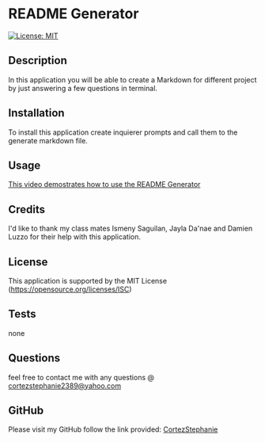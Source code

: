 # README Generator 
[![License: MIT](https://img.shields.io/badge/License-MIT-yellow.svg)](https://opensource.org/licenses/MIT)
## Description
In this application you will be able to create a Markdown for different project by just answering a few questions in terminal.
## Installation
To install this application create inquierer prompts and call them to the generate markdown file. 
## Usage
[This video demostrates how to use the README Generator](https://watch.screencastify.com/v/92eGXRRCK6kD0nOH8hsa)
## Credits
I'd like to thank my class mates Ismeny Saguilan, Jayla Da'nae and Damien Luzzo for their help with this application.
## License
This application is supported by the MIT License (https://opensource.org/licenses/ISC)
## Tests 
none
## Questions 
feel free to contact me with any questions @ cortezstephanie2389@yahoo.com
## GitHub
Please visit my GitHub follow the link provided: [CortezStephanie](https://github.com/CortezStephanie/09Homework-ReadMe-Generator-SC.git)
